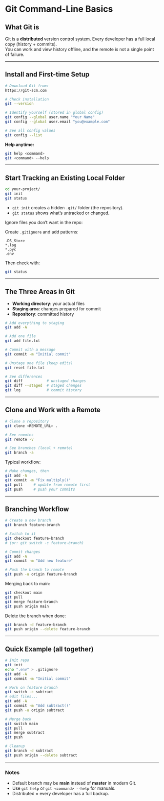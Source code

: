 # Git Command-Line Basics

## What Git is
Git is a **distributed** version control system. Every developer has a full local copy (history + commits).  
You can work and view history offline, and the remote is not a single point of failure.

---

## Install and First-time Setup

```bash
# Download Git from:
https://git-scm.com

# Check installation
git --version

# Identify yourself (stored in global config)
git config --global user.name "Your Name"
git config --global user.email "you@example.com"

# See all config values
git config --list
```

**Help anytime:**

```bash
git help <command>
git <command> --help
```

---

## Start Tracking an Existing Local Folder

```bash
cd your-project/
git init
git status
```

- `git init` creates a hidden `.git/` folder (the repository).  
- `git status` shows what’s untracked or changed.

Ignore files you don’t want in the repo:

Create `.gitignore` and add patterns:

```
.DS_Store
*.log
*.pyc
.env
```

Then check with:

```bash
git status
```

---

## The Three Areas in Git

- **Working directory**: your actual files  
- **Staging area**: changes prepared for commit  
- **Repository**: committed history

```bash
# Add everything to staging
git add -A

# Add one file
git add file.txt

# Commit with a message
git commit -m "Initial commit"

# Unstage one file (keep edits)
git reset file.txt

# See differences
git diff           # unstaged changes
git diff --staged  # staged changes
git log            # commit history
```

---

## Clone and Work with a Remote

```bash
# Clone a repository
git clone <REMOTE_URL> .

# See remotes
git remote -v

# See branches (local + remote)
git branch -a
```

Typical workflow:

```bash
# Make changes, then
git add -A
git commit -m "Fix multiply()"
git pull     # update from remote first
git push     # push your commits
```

---

## Branching Workflow

```bash
# Create a new branch
git branch feature-branch

# Switch to it
git checkout feature-branch
# (or: git switch -c feature-branch)

# Commit changes
git add -A
git commit -m "Add new feature"

# Push the branch to remote
git push -u origin feature-branch
```

Merging back to main:

```bash
git checkout main
git pull
git merge feature-branch
git push origin main
```

Delete the branch when done:

```bash
git branch -d feature-branch
git push origin --delete feature-branch
```

---

## Quick Example (all together)

```bash
# Init repo
git init
echo ".env" > .gitignore
git add -A
git commit -m "Initial commit"

# Work on feature branch
git switch -c subtract
# edit files...
git add -A
git commit -m "Add subtract()"
git push -u origin subtract

# Merge back
git switch main
git pull
git merge subtract
git push

# Cleanup
git branch -d subtract
git push origin --delete subtract
```

---

### Notes
- Default branch may be **main** instead of **master** in modern Git.  
- Use `git help` or `git <command> --help` for manuals.  
- Distributed = every developer has a full backup.  

